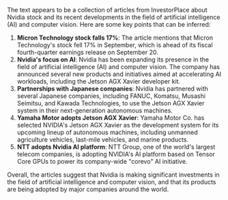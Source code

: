 The text appears to be a collection of articles from InvestorPlace about Nvidia stock and its recent developments in the field of artificial intelligence (AI) and computer vision. Here are some key points that can be inferred:

1. **Micron Technology stock falls 17%**: The article mentions that Micron Technology's stock fell 17% in September, which is ahead of its fiscal fourth-quarter earnings release on September 20.
2. **Nvidia's focus on AI**: Nvidia has been expanding its presence in the field of artificial intelligence (AI) and computer vision. The company has announced several new products and initiatives aimed at accelerating AI workloads, including the Jetson AGX Xavier developer kit.
3. **Partnerships with Japanese companies**: Nvidia has partnered with several Japanese companies, including FANUC, Komatsu, Musashi Seimitsu, and Kawada Technologies, to use the Jetson AGX Xavier system in their next-generation autonomous machines.
4. **Yamaha Motor adopts Jetson AGX Xavier**: Yamaha Motor Co. has selected NVIDIA's Jetson AGX Xavier as the development system for its upcoming lineup of autonomous machines, including unmanned agriculture vehicles, last-mile vehicles, and marine products.
5. **NTT adopts Nvidia AI platform**: NTT Group, one of the world's largest telecom companies, is adopting NVIDIA's AI platform based on Tensor Core GPUs to power its company-wide "corevo" AI initiative.

Overall, the articles suggest that Nvidia is making significant investments in the field of artificial intelligence and computer vision, and that its products are being adopted by major companies around the world.